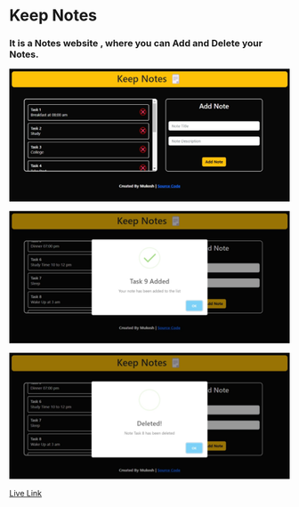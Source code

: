 # Keep Notes

### It is a Notes website , where you can Add and Delete your Notes.

![Live Preview](./public/Screenshots/Screenshot%201.jpg)

![](./public/Screenshots/Screenshot%202.jpg)

![](./public/Screenshots/Screenshot%203.jpg)

[Live Link](https://keep-notes-here.netlify.app/)